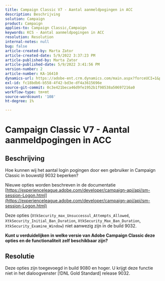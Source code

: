```yaml
---
title: Campaign Classic V7 - Aantal aanmeldpogingen in ACC
description: Beschrijving
solution: Campaign
product: Campaign
applies-to: Campaign Classic,Campaign
keywords: KCS - Aantal aanmeldpogingen in ACC
resolution: Resolution
internal-notes: null
bug: false
article-created-by: Marta Zator
article-created-date: 5/9/2022 3:37:23 PM
article-published-by: Marta Zator
article-published-date: 5/9/2022 3:41:56 PM
version-number: 2
article-number: KA-16410
dynamics-url: https://adobe-ent.crm.dynamics.com/main.aspx?forceUCI=1&pagetype=entityrecord&etn=knowledgearticle&id=d43c87e8-adcf-ec11-a7b5-0022480a8e40
exl-id: fc18bdb6-b558-4f42-bd3e-df4a3615696e
source-git-commit: 0c3e421beca46d9fe1952b1f98538a50697216a0
workflow-type: tm+mt
source-wordcount: '108'
ht-degree: 1%

---
```


# Campaign Classic V7 - Aantal aanmeldpogingen in ACC

## Beschrijving


Hoe kunnen wij het aantal login pogingen door een gebruiker in Campaign Classic in bouwstijl 9032 beperken?

Nieuwe opties worden beschreven in de documentatie
[https://experienceleague.adobe.com/developer/campaign-api/api/sm-session-Logon.html](https://experienceleague.adobe.com/developer/campaign-api/api/sm-session-Logon.html)

Deze opties (`XtkSecurity_max_Unsuccessul_Attempts_Allowed`, `XtkSecurity_Initial_Ban_Duration`, `XtkSecurity_Max_Ban_Duration`, `XtkSecurity_Examine_Window`) niet aanwezig zijn in de build 9032.

<b>Kunt u verduidelijken in welke versie van Adobe Campaign Classic deze opties en de functionaliteit zelf beschikbaar zijn?</b>


## Resolutie


Deze opties zijn toegevoegd in build 9080 en hoger. U krijgt deze functie niet in het dialoogvenster [!DNL Gold Standard] release 9032.
